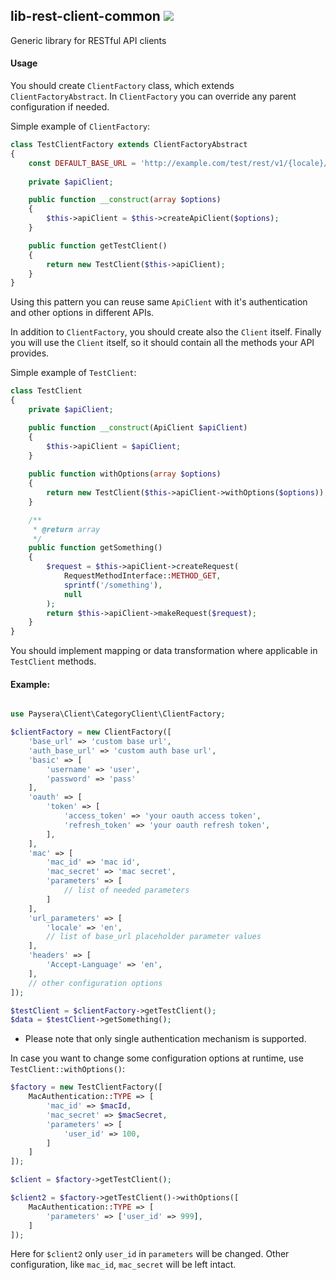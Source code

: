 ## lib-rest-client-common ![](https://travis-ci.org/paysera/lib-rest-client-common.svg?branch=master)

Generic library for RESTful API clients

#### Usage

You should create `ClientFactory` class, which extends `ClientFactoryAbstract`.
In `ClientFactory` you can override any parent configuration if needed.

Simple example of `ClientFactory`:
```php
class TestClientFactory extends ClientFactoryAbstract
{
    const DEFAULT_BASE_URL = 'http://example.com/test/rest/v1/{locale}/';
    
    private $apiClient;

    public function __construct(array $options)
    {
        $this->apiClient = $this->createApiClient($options);
    }

    public function getTestClient()
    {
        return new TestClient($this->apiClient);
    }
}
```

Using this pattern you can reuse same `ApiClient` with it's authentication and other options in different APIs.


In addition to `ClientFactory`, you should create also the `Client` itself. 
Finally you will use the `Client` itself, so it should contain all the methods your API provides.
 
Simple example of `TestClient`:
```php
class TestClient
{
    private $apiClient;

    public function __construct(ApiClient $apiClient)
    {
        $this->apiClient = $apiClient;
    }
    
    public function withOptions(array $options)
    {
        return new TestClient($this->apiClient->withOptions($options));
    }

    /**
     * @return array
     */
    public function getSomething()
    {
        $request = $this->apiClient->createRequest(
            RequestMethodInterface::METHOD_GET,
            sprintf('/something'),
            null
        );
        return $this->apiClient->makeRequest($request);
    }
}
```

You should implement mapping or data transformation where applicable in `TestClient` methods.
#### Example:

```php

use Paysera\Client\CategoryClient\ClientFactory;

$clientFactory = new ClientFactory([
    'base_url' => 'custom base url',
    'auth_base_url' => 'custom auth base url',
    'basic' => [
        'username' => 'user',
        'password' => 'pass'
    ],
    'oauth' => [
        'token' => [
            'access_token' => 'your oauth access token',
            'refresh_token' => 'your oauth refresh token',
        ],
    ],
    'mac' => [
        'mac_id' => 'mac id',
        'mac_secret' => 'mac secret',
        'parameters' => [
            // list of needed parameters
        ]
    ],
    'url_parameters' => [
        'locale' => 'en',
        // list of base_url placeholder parameter values
    ],
    'headers' => [
        'Accept-Language' => 'en',
    ],
    // other configuration options
]);

$testClient = $clientFactory->getTestClient();
$data = $testClient->getSomething();
```
* Please note that only single authentication mechanism is supported.

In case you want to change some configuration options at runtime, use `TestClient::withOptions()`:

```php
$factory = new TestClientFactory([
    MacAuthentication::TYPE => [
        'mac_id' => $macId,
        'mac_secret' => $macSecret,
        'parameters' => [
            'user_id' => 100,
        ]
    ]
]);

$client = $factory->getTestClient();

$client2 = $factory->getTestClient()->withOptions([
    MacAuthentication::TYPE => [
        'parameters' => ['user_id' => 999],
    ]
]);
```

Here for `$client2` only `user_id` in `parameters` will be changed. Other configuration, like `mac_id`, `mac_secret` will
be left intact. 

